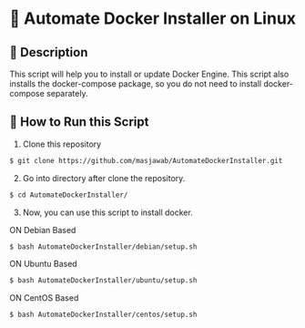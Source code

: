 # 🔧 Automate Docker Installer on Linux

## 📜 Description
This script will help you to install or update Docker Engine. This script also installs the docker-compose package, so you do not need to install docker-compose separately.

## 🚀 How to Run this Script
1. Clone this repository
```bash
$ git clone https://github.com/masjawab/AutomateDockerInstaller.git
```

2. Go into directory after clone the repository.
```bash
$ cd AutomateDockerInstaller/
```

3. Now, you can use this script to install docker.

ON Debian Based
```bash
$ bash AutomateDockerInstaller/debian/setup.sh
```
ON Ubuntu Based
```bash
$ bash AutomateDockerInstaller/ubuntu/setup.sh
```
ON CentOS Based
```bash
$ bash AutomateDockerInstaller/centos/setup.sh
```
